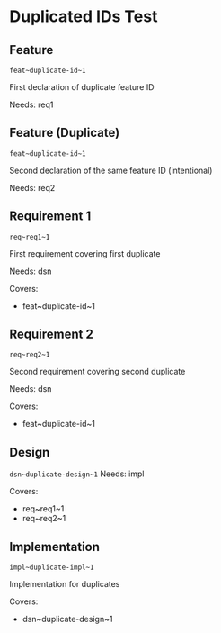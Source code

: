 # Duplicated IDs Test

## Feature
`feat~duplicate-id~1`

First declaration of duplicate feature ID

Needs: req1

## Feature (Duplicate)
`feat~duplicate-id~1`

Second declaration of the same feature ID (intentional)

Needs: req2

## Requirement 1
`req~req1~1`

First requirement covering first duplicate

Needs: dsn

Covers:
- feat~duplicate-id~1

## Requirement 2
`req~req2~1`

Second requirement covering second duplicate

Needs: dsn

Covers:
- feat~duplicate-id~1

## Design
`dsn~duplicate-design~1`
Needs: impl

Covers:
- req~req1~1
- req~req2~1

## Implementation
`impl~duplicate-impl~1`

Implementation for duplicates

Covers:
- dsn~duplicate-design~1